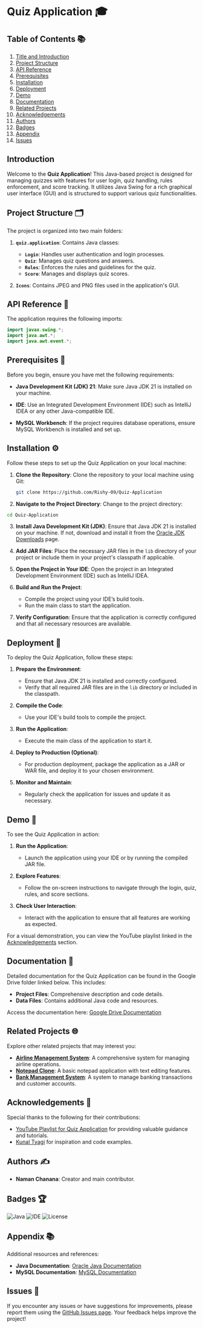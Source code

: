 # Quiz Application 🎓

## Table of Contents 📚

1. [Title and Introduction](#title-and-introduction)
2. [Project Structure](#project-structure)
3. [API Reference](#api-reference)
4. [Prerequisites](#prerequisites)
5. [Installation](#installation)
6. [Deployment](#deployment)
7. [Demo](#demo)
8. [Documentation](#documentation)
9. [Related Projects](#related-projects)
10. [Acknowledgements](#acknowledgements)
11. [Authors](#authors)
12. [Badges](#badges)
13. [Appendix](#appendix)
14. [Issues](#issues)


## Introduction

Welcome to the **Quiz Application**! This Java-based project is designed for managing quizzes with features for user login, quiz handling, rules enforcement, and score tracking. It utilizes Java Swing for a rich graphical user interface (GUI) and is structured to support various quiz functionalities.

## Project Structure 🗂️

The project is organized into two main folders:

1. **`quiz.application`**: Contains Java classes:
    - **`Login`**: Handles user authentication and login processes.
    - **`Quiz`**: Manages quiz questions and answers.
    - **`Rules`**: Enforces the rules and guidelines for the quiz.
    - **`Score`**: Manages and displays quiz scores.

2. **`Icons`**: Contains JPEG and PNG files used in the application's GUI.

## API Reference 📜

The application requires the following imports:
```java
import javax.swing.*;
import java.awt.*;
import java.awt.event.*;
```
## Prerequisites 🔧

Before you begin, ensure you have met the following requirements:

- **Java Development Kit (JDK) 21**: Make sure Java JDK 21 is installed on your machine.


- **IDE**: Use an Integrated Development Environment (IDE) such as IntelliJ IDEA or any other Java-compatible IDE.


- **MySQL Workbench**: If the project requires database operations, ensure MySQL Workbench is installed and set up.

## Installation ⚙️

Follow these steps to set up the Quiz Application on your local machine:

1. **Clone the Repository**: Clone the repository to your local machine using Git:
   ```bash
   git clone https://github.com/Rishy-09/Quiz-Application
    ```

2. **Navigate to the Project Directory**: Change to the project directory:
```bash
cd Quiz-Application
```


3. **Install Java Development Kit (JDK)**: Ensure that Java JDK 21 is installed on your machine. If not, download and install it from the [Oracle JDK Downloads](https://www.oracle.com/java/technologies/javase-downloads.html) page.


4. **Add JAR Files**: Place the necessary JAR files in the `lib` directory of your project or include them in your project's classpath if applicable.


5. **Open the Project in Your IDE**: Open the project in an Integrated Development Environment (IDE) such as IntelliJ IDEA.


6. **Build and Run the Project**:
   - Compile the project using your IDE’s build tools.
   - Run the main class to start the application.


7. **Verify Configuration**: Ensure that the application is correctly configured and that all necessary resources are available.

## Deployment 🚀

To deploy the Quiz Application, follow these steps:

1. **Prepare the Environment**:
    - Ensure that Java JDK 21 is installed and correctly configured.
    - Verify that all required JAR files are in the `lib` directory or included in the classpath.

2. **Compile the Code**:
    - Use your IDE's build tools to compile the project.

3. **Run the Application**:
    - Execute the main class of the application to start it.

4. **Deploy to Production (Optional)**:
    - For production deployment, package the application as a JAR or WAR file, and deploy it to your chosen environment.

5. **Monitor and Maintain**:
    - Regularly check the application for issues and update it as necessary.

## Demo 🎥

To see the Quiz Application in action:

1. **Run the Application**:
    - Launch the application using your IDE or by running the compiled JAR file.

2. **Explore Features**:
    - Follow the on-screen instructions to navigate through the login, quiz, rules, and score sections.

3. **Check User Interaction**:
    - Interact with the application to ensure that all features are working as expected.

For a visual demonstration, you can view the YouTube playlist linked in the [Acknowledgements](#acknowledgements) section.

## Documentation 📄

Detailed documentation for the Quiz Application can be found in the Google Drive folder linked below. This includes:

- **Project Files**: Comprehensive description and code details.
- **Data Files**: Contains additional Java code and resources.

Access the documentation here: [Google Drive Documentation](https://drive.google.com/drive/folders/1Q__Xffez2ftHa_nRu1uETYg33oTYAX8i)

## Related Projects 🌐

Explore other related projects that may interest you:

- **[Airline Management System](https://github.com/Rishy-09/Airline-Management-System)**: A comprehensive system for managing airline operations.
- **[Notepad Clone](https://github.com/Rishy-09/Notepad-Clone)**: A basic notepad application with text editing features.
- **[Bank Management System](https://github.com/Rishy-09/Bank-Management-System)**: A system to manage banking transactions and customer accounts.

## Acknowledgements 🙏

Special thanks to the following for their contributions:

- [YouTube Playlist for Quiz Application](https://youtube.com/playlist?list=PL_6klLfS1WqEMTREH0fWAQ7NsVtLFzJmt&si=z9bGwHHw1ZnhM72a) for providing valuable guidance and tutorials.
- [Kunal Tyagi](https://github.com/kunaltyagi9) for inspiration and code examples.

## Authors ✍️

- **Naman Chanana**: Creator and main contributor.

## Badges 🏆

![Java](https://img.shields.io/badge/Java-JDK_21-blue) ![IDE](https://img.shields.io/badge/IDE-IntelliJ_IDEA-blue) ![License](https://img.shields.io/badge/License-MIT-green)

## Appendix 📚

Additional resources and references:

- **Java Documentation**: [Oracle Java Documentation](https://docs.oracle.com/en/java/)
- **MySQL Documentation**: [MySQL Documentation](https://dev.mysql.com/doc/)

## Issues 🐛

If you encounter any issues or have suggestions for improvements, please report them using the [GitHub Issues page](https://github.com/Rishy-09/Quiz-Application/issues). Your feedback helps improve the project!

